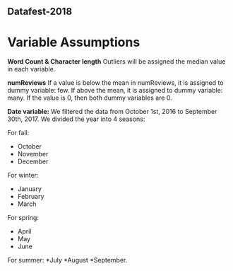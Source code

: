 ## Datafest-2018

# Variable Assumptions
**Word Count & Character length** 
Outliers will be assigned the median value in each variable.

**numReviews**
If a value is below the mean in numReviews, it is assigned to dummy variable: few. 
If above the mean, it is assigned to dummy variable: many. 
If the value is 0, then both dummy variables are 0.

**Date variable:**
We filtered the data from October 1st, 2016 to September 30th, 2017. 
We divided the year into 4 seasons:

For fall:
* October
* November
* December 

For winter:
* January
* February
* March

For spring:
* April
* May
* June 

For summer:
*July
*August
*September.
